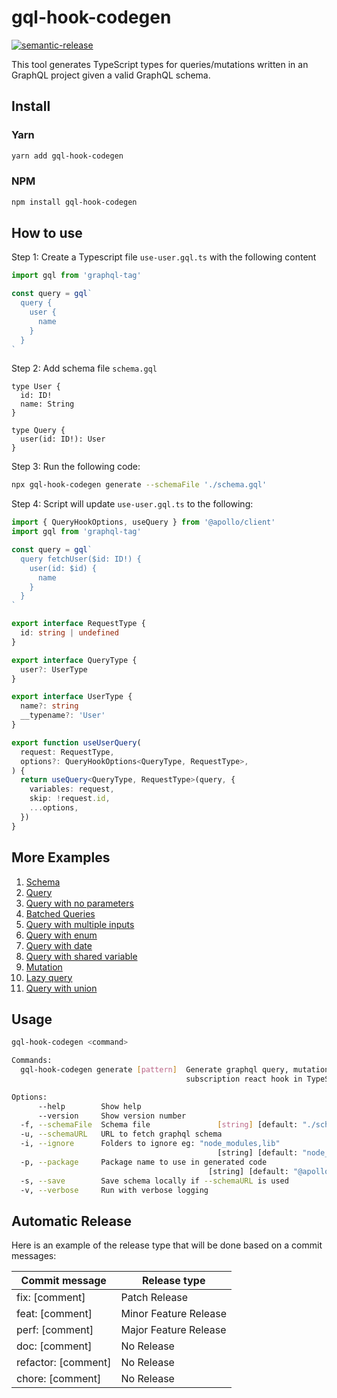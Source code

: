 # gql-hook-codegen

[![semantic-release](https://img.shields.io/badge/%20%20%F0%9F%93%A6%F0%9F%9A%80-semantic--release-e10079.svg)](https://github.com/semantic-release/semantic-release)

This tool generates TypeScript types for queries/mutations written in an GraphQL project given a
valid GraphQL schema.

## Install

### Yarn

```sh
yarn add gql-hook-codegen
```

### NPM

```sh
npm install gql-hook-codegen
```

## How to use

Step 1: Create a Typescript file `use-user.gql.ts` with the following content

```ts
import gql from 'graphql-tag'

const query = gql`
  query {
    user {
      name
    }
  }
`
```

Step 2: Add schema file `schema.gql`

```gql
type User {
  id: ID!
  name: String
}

type Query {
  user(id: ID!): User
}
```

Step 3: Run the following code:

```sh
npx gql-hook-codegen generate --schemaFile './schema.gql'
```

Step 4: Script will update `use-user.gql.ts` to the following:

```ts
import { QueryHookOptions, useQuery } from '@apollo/client'
import gql from 'graphql-tag'

const query = gql`
  query fetchUser($id: ID!) {
    user(id: $id) {
      name
    }
  }
`

export interface RequestType {
  id: string | undefined
}

export interface QueryType {
  user?: UserType
}

export interface UserType {
  name?: string
  __typename?: 'User'
}

export function useUserQuery(
  request: RequestType,
  options?: QueryHookOptions<QueryType, RequestType>,
) {
  return useQuery<QueryType, RequestType>(query, {
    variables: request,
    skip: !request.id,
    ...options,
  })
}
```

## More Examples

<!-- vscode-markdown-toc -->
1. [Schema](./docs/examples.md#Schema)
2. [Query](./docs/examples.md#Query)
3. [Query with no parameters](./docs/examples.md#Querywithnoparameters)
4. [Batched Queries](./docs/examples.md#BatchedQueries)
5. [Query with multiple inputs](./docs/examples.md#Querywithmultipleinputs)
6. [Query with enum](./docs/examples.md#Querywithenum)
7. [Query with date](./docs/examples.md#Querywithdate)
8. [Query with shared variable](./docs/examples.md#Querywithsharedvariable)
9. [Mutation](./docs/examples.md#Mutation)
10. [Lazy query](./docs/examples.md#Lazyquery)
11. [Query with union](./docs/examples.md#Querywithunion)

## Usage

```sh
gql-hook-codegen <command>

Commands:
  gql-hook-codegen generate [pattern]  Generate graphql query, mutation or
                                       subscription react hook in TypeScript

Options:
      --help        Show help                                          [boolean]
      --version     Show version number                                [boolean]
  -f, --schemaFile  Schema file               [string] [default: "./schema.gql"]
  -u, --schemaURL   URL to fetch graphql schema                         [string]
  -i, --ignore      Folders to ignore eg: "node_modules,lib"
                                              [string] [default: "node_modules"]
  -p, --package     Package name to use in generated code
                                            [string] [default: "@apollo/client"]
  -s, --save        Save schema locally if --schemaURL is used         [boolean]
  -v, --verbose     Run with verbose logging                           [boolean]
```

## Automatic Release

Here is an example of the release type that will be done based on a commit messages:

| Commit message      | Release type          |
| ------------------- | --------------------- |
| fix: [comment]      | Patch Release         |
| feat: [comment]     | Minor Feature Release |
| perf: [comment]     | Major Feature Release |
| doc: [comment]      | No Release            |
| refactor: [comment] | No Release            |
| chore: [comment]    | No Release            |
